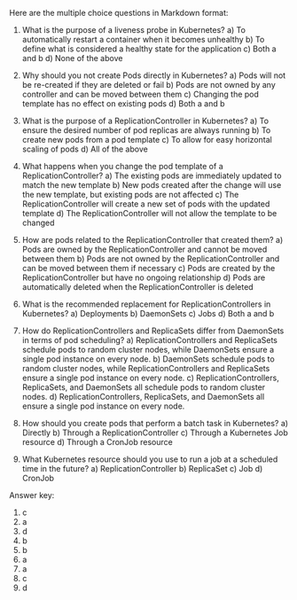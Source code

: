 Here are the multiple choice questions in Markdown format:

1. What is the purpose of a liveness probe in Kubernetes?
   a) To automatically restart a container when it becomes unhealthy
   b) To define what is considered a healthy state for the application
   c) Both a and b
   d) None of the above

2. Why should you not create Pods directly in Kubernetes?
   a) Pods will not be re-created if they are deleted or fail
   b) Pods are not owned by any controller and can be moved between them
   c) Changing the pod template has no effect on existing pods
   d) Both a and b

3. What is the purpose of a ReplicationController in Kubernetes?
   a) To ensure the desired number of pod replicas are always running
   b) To create new pods from a pod template
   c) To allow for easy horizontal scaling of pods
   d) All of the above

4. What happens when you change the pod template of a ReplicationController?
   a) The existing pods are immediately updated to match the new template
   b) New pods created after the change will use the new template, but existing pods are not affected
   c) The ReplicationController will create a new set of pods with the updated template
   d) The ReplicationController will not allow the template to be changed

5. How are pods related to the ReplicationController that created them?
   a) Pods are owned by the ReplicationController and cannot be moved between them
   b) Pods are not owned by the ReplicationController and can be moved between them if necessary
   c) Pods are created by the ReplicationController but have no ongoing relationship
   d) Pods are automatically deleted when the ReplicationController is deleted


6. What is the recommended replacement for ReplicationControllers in Kubernetes?
   a) Deployments
   b) DaemonSets
   c) Jobs
   d) Both a and b

7. How do ReplicationControllers and ReplicaSets differ from DaemonSets in terms of pod scheduling?
   a) ReplicationControllers and ReplicaSets schedule pods to random cluster nodes, while DaemonSets ensure a single pod instance on every node.
   b) DaemonSets schedule pods to random cluster nodes, while ReplicationControllers and ReplicaSets ensure a single pod instance on every node.
   c) ReplicationControllers, ReplicaSets, and DaemonSets all schedule pods to random cluster nodes.
   d) ReplicationControllers, ReplicaSets, and DaemonSets all ensure a single pod instance on every node.

8. How should you create pods that perform a batch task in Kubernetes?
   a) Directly
   b) Through a ReplicationController
   c) Through a Kubernetes Job resource
   d) Through a CronJob resource

9. What Kubernetes resource should you use to run a job at a scheduled time in the future?
   a) ReplicationController
   b) ReplicaSet
   c) Job
   d) CronJob

Answer key:
1. c
2. a
3. d
4. b
5. b
6. a
7. a
8. c
9. d